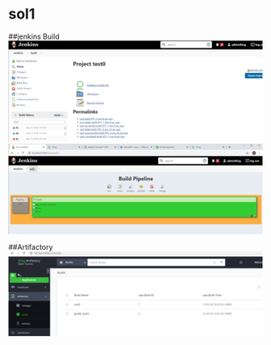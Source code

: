 # sol1

##jenkins Build
![jenkins build1](1.1jenkinsbuild.PNG)
![jenkins build2](1.pipeline_build.PNG)

##Artifactory
![artifactory](2.artifactory.PNG)
